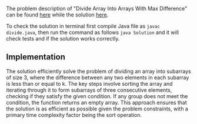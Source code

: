 The problem description of "Divide Array Into Arrays With Max Difference" can be found [here](https://binarysearch.com/problems/Divide-Array-Into-Arrays-With-Max-Difference) while the solution [here](https://github.com/aurimas13/Solutions-To-Problems/blob/main/LeetCode/Java%20Solutions/Divide%20Array%20Into%20Arrays%20With%20Max%20Difference/divide.java).

To check the solution in terminal first compile Java file as `javac divide.java`, then run the command as follows `java Solution` and it will check tests and if the solution works correctly.

## Implementation

The solution efficiently solve the problem of dividing an array into subarrays of size 3, where the difference between any two elements in each subarray is less than or equal to k. The key steps involve sorting the array and iterating through it to form subarrays of three consecutive elements, checking if they satisfy the given condition. If any group does not meet the condition, the function returns an empty array. This approach ensures that the solution is as efficient as possible given the problem constraints, with a primary time complexity factor being the sort operation.